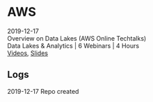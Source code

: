 # AWS

2019-12-17    
Overview on Data Lakes (AWS Online Techtalks)      
Data Lakes & Analytics | 6 Webinars | 4 Hours    
[Videos](https://pages.awscloud.com/OTT-Learning-Path-Overview-on-Data-Lakes.html), [Slides](https://github.com/Nov05/AWS/tree/master/2019-12-17_LP_2019_0002-ABD_Slide_Decks)      
<img scr="https://github.com/Nov05/pictures/blob/master/AWS/2019-12-17%2013_02_05-Overview%20on%20Data%20Lakes%20_%20AWS%20Online%20Tech%20Talks%20Learning%20Path.png?raw=true" width=500>      

## Logs
2019-12-17 Repo created    
